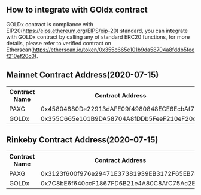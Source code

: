 ## How to integrate with GOldx contract
GOLDx contract is compliance with EIP20(https://eips.ethereum.org/EIPS/eip-20) standard, you can integrate with GOLDx contract by calling any of standard ERC20 functions, for more details, please refer to verified contract on Etherscan(https://etherscan.io/token/0x355c665e101b9da58704a8fddb5feef210ef20c0).

## Mainnet Contract Address(2020-07-15)

<table>
	<tr>
   		<th>Contract Name</th>
    	<th>Contract Address</th>
	</tr>
    <tr>
		<td> PAXG </td>
		<td> 0x45804880De22913dAFE09f4980848ECE6EcbAf78 </td>
	</tr>
	<tr>
		<td> GOLDx </td>
		<td> 0x355C665e101B9DA58704A8fDDb5FeeF210eF20c0 </td>
	</tr>
</table>


## Rinkeby Contract Address(2020-07-15)

<table>
	<tr>
   		<th>Contract Name</th>
    	<th>Contract Address</th>
	</tr>
    <tr>
		<td> PAXG </td>
		<td> 0x3123f600f976e29471E37381939EB3172F65EB7e </td>
	</tr>
	<tr>
		<td> GOLDx </td>
		<td> 0x7C8bE6f640ccF1867FD6B21e4A80C8AfC75Ac2ED </td>
	</tr>
</table>

